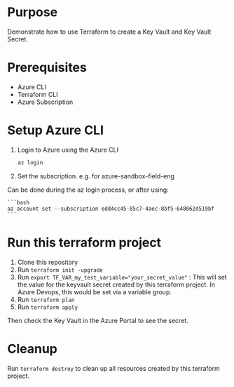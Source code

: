 # Purpose

Demonstrate how to use Terraform to create a Key Vault and Key Vault Secret.

# Prerequisites

- Azure CLI
- Terraform CLI
- Azure Subscription

# Setup Azure CLI

1. Login to Azure using the Azure CLI

    ```bash
    az login
    ```
2. Set the subscription. e.g. for azure-sandbox-field-eng

Can be done during the az login process, or after using:

    ```bash
    az account set --subscription edd4cc45-85c7-4aec-8bf5-648062d519bf
    ```
# Run this terraform project

1. Clone this repository
2. Run `terraform init -upgrade`
3. Run `export TF_VAR_my_test_variable="your_secret_value"` : This will set the value for the keyvault secret created by this terraform project. In Azure Devops, this would be set via a variable group.
4. Run `terraform plan`
5. Run `terraform apply`

Then check the Key Vault in the Azure Portal to see the secret.

# Cleanup

Run `terraform destroy` to clean up all resources created by this terraform project.

